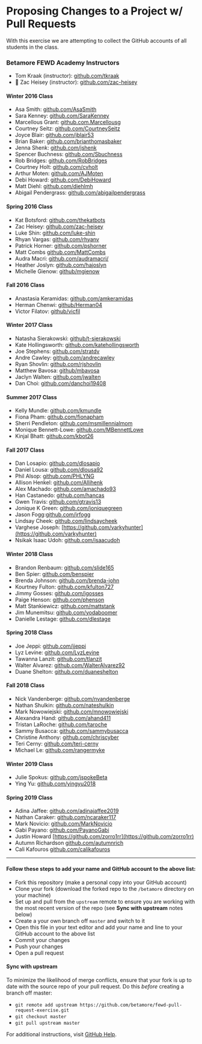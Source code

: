 # Proposing Changes to a Project w/ Pull Requests

With this exercise we are attempting to collect the GitHub accounts of all students in the class.

### Betamore FEWD Academy Instructors

- Tom Kraak (instructor): [github.com/tkraak](https://github.com/tkraak)
- :metal: Zac Heisey (instructor): [github.com/zac-heisey](https://github.com/zac-heisey)

#### Winter 2016 Class

- Asa Smith: [github.com/AsaSmith](https://github.com/AsaSmith)
- Sara Kenney: [github.com/SaraKenney](https://github.com/SaraKenney)
- Marcellous Grant: [github.com.Marcellousg](https://github.com/Marcellousg)
- Courtney Seitz: [github.com/CourtneySeitz](https://github.com/CourtneySeitz)
- Joyce Blair: [github.com/jblair53](https://github.com/jblair530)
- Brian Baker: [github.com/brianthomasbaker](https://github.com/brianthomasbaker)
- Jenna Shenk: [github.com/jshenk](https://github.com/jshenk)
- Spencer Buchness: [github.com/Sbuchness](https://github.com/SBuchness)
- Rob Bridges: [github.com/RobBridges](https://github.com/rob-b-b-4)
- Courtney Holt: [github.com/cvholt](https://github.com/cvholt)
- Arthur Moten: [github.com/AJMoten](https://github.com/AJMoten)
- Debi Howard: [github.com/DebiHoward](https://github.com/debihoward)
- Matt Diehl: [github.com/diehlmh](https://github.com/diehlmh)
- Abigail Pendergrass: [github.com/abigailpendergrass](http://github.com/abigailpendergrass)

#### Spring 2016 Class

- Kat Botsford: [github.com/thekatbots](https://github.com/thekatbots)
- Zac Heisey: [github.com/zac-heisey](https://github.com/zac-heisey)
- Luke Shin: [github.com/luke-shin](https://github.com/Luke-Shin)
- Rhyan Vargas: [github.com/rhyanv](https://github.com/rhyanv)
- Patrick Horner: [github.com/pshorner](https://github.com/pshorner)
- Matt Combs [github.com/MattCombs](https://github.com/MattCombs)
- Audra Macri: [github.com/audramacri/](https://github.com/audramacri/)
- Heather Joslyn: [github.com/hajoslyn](https://github.com/hajoslyn)
- Michelle Gienow: [github/mgienow](https://github.com/mgienow)

#### Fall 2016 Class

- Anastasia Keramidas: [github.com/amkeramidas](https://github.com/amkeramidas)
- Herman Chenwi: [github/Herman04](https://github.com/Herman04)
- Victor Filatov: [github/vicfil](https://github.com/vicfil)

#### Winter 2017 Class

- Natasha Sierakowski: [github/t-sierakowski](https://github.com/t-sierakowski)
- Kate Hollingsworth: [github.com/katehollingsworth](https://github.com/katehollingsworth)
- Joe Stephens: [github.com/stratdv](https://github.com/stratdv)
- Andre Cawley: [github.com/andrecawley](https://github.com/andrecawley)
- Ryan Shovlin: [github.com/rjshovlin](https://github.com/rjshovlin)
- Matthew Bavosa: [github/mbavosa](https://github.com/mbavosa)
- Jaclyn Walten: [github.com/jwalten](https://github.com/jwalten)
- Dan Choi: [github.com/danchoi19408](https://github.com/danchoi19408)

#### Summer 2017 Class

- Kelly Mundle: [github.com/kmundle](https://github.com/kmundle)
- Fiona Pham: [github.com/fionapham](https://github.com/fionapham)
- Sherri Pendleton: [github.com/msmillennialmom](https://github.com/msmillennialmom)
- Monique Bennett-Lowe: [github.com/MBennettLowe](https://github.com/MBennettLowe)
- Kinjal Bhatt: [github.com/kbot26](https://github.com/kbot26)

#### Fall 2017 Class

- Dan Losapio: [github.com/dlosapio](https://github.com/dlosapio)
- Daniel Lousa: [github.com/dlousa92](https://github.com/dlousa92)
- Phil Alsop: [github.com/PHLYNG](https://github.com/PHLYNG)
- Allison Henkel: [github.com/Allihenk](https://github.com/Allihenk)
- Alex Machado: [github.com/amachado93](https://github.com/amachado93)
- Han Castanedo: [github.com/hancas](https://github.com/hancas)
- Gwen Travis: [github.com/gtravis13](https://gthub.com/gtravis13)
- Jonique K Green: [github.com/joniquegreen](https://github.com/joniquegreen)
- Jason Fogg:[github.com/jrfogg](https://github.com/jrfogg)
- Lindsay Cheek: [github.com/lindsaycheek](https://github.com/lindsaycheek)
- Varghese Joseph: [https://github.com/varkyhunter](https://github.com/varkyhunter)
- Nsikak Isaac Udoh: [github.com/isaacudoh](https://github.com/Isaacudoh)

#### Winter 2018 Class

- Brandon Renbaum: [github.com/slide165](https://github.com/slide165)
- Ben Spier: [github.com/benspier](https://github.com/benspier)
- Brenda Johnson: [github.com/brenda-john](https://github.com/brenda-john)
- Kourtney Fulton: [github.com/kfulton727](https://github.com/kfulton727)
- Jimmy Gosses: [github.com/jgosses](https://github.com/jgosses)
- Paige Henson: [github.com/phenson](https://github.com/phenson)
- Matt Stankiewicz: [github.com/mattstank](https://github.com/mattstank)
- Jim Munemitsu: [github.com/yodaboomer](https://github.com/yodaboomer)
- Danielle Lestage: [github.com/dlestage](https://github.com/dlestage)

#### Spring 2018 Class

- Joe Jeppi: [github.com/jjeppi](https://github.com/jjeppi)
- Lyz Levine: [github.com/LyzLevine](https://github.com/LyzLevine)
- Tawanna Lanzit: [github.com/tlanzit](https://github.com/tlanzit)
- Walter Alvarez: [github.com/WalterAlvarez92](https://github.com/WalterAlvarez92)
- Duane Shelton: [github.com/duaneshelton](https://github.com/DuaneShelton)

#### Fall 2018 Class

- Nick Vandenberge: [github.com/nvandenberge](https://github.com/nvandenberge)
- Nathan Shulkin: [github.com/nateshulkin](https://github.com/nateshulkin)
- Mark Nowowiejski: [github.com/mnowowiejski](https://github.com/mnowowiejski)
- Alexandra Hand: [github.com/ahand411](https://github.com/ahand411)
- Tristan LaRoche: [github.com/taroche](https://github.com/taroche)
- Sammy Busacca: [github.com/sammybusacca](https://github.com/sammybusacca)
- Christine Anthony: [github.com/chriscyber](https://github.com/chriscyber)
- Teri Cerny: [github.com/teri-cerny](https://github.com/teri-cerny/)
- Michael Le: [github.com/rangermyke](https://github.com/Rangermyke)

#### Winter 2019 Class

- Julie Spokus: [github.com/jspokeBeta](https://github.com/jspokeBeta)
- Ying Yu: [github.com/yingyu2018](https://github.com/yingyu2018)

#### Spring 2019 Class

- Adina Jaffee: [github.com/adinajaffee2019](https://github.com/adinajaffee2019)
- Nathan Caraker: [github.com/ncaraker117](https://github.com/ncaraker117)
- Mark Novicio: [github.com/MarkNovicio](https://github.com/MarkNovicio)
- Gabi Payano: [github.com/PayanoGabi](https://github.com/PayanoGabi/)
- Justin Howard [https://github.com/zorro1rr](https://github.com/zorro1rr)
- Autumn Richardson [github.com/autumnrich](https://github.com/autumnrich)
- Cali Kafouros [github.com/calikafouros](https:github.com/calikafouros)
---

#### Follow these steps to add your name and GitHub account to the above list:

- Fork this repository (make a personal copy into your GitHub account)
- Clone your fork (download the forked repo to the `/betamore` directory on your machine)
- Set up and pull from the `upstream` remote to ensure you are working with the most recent version of the repo (see **Sync with upstream** notes below)
- Create a your own branch off `master` and switch to it
- Open this file in your text editor and add your name and line to your GitHub account to the above list
- Commit your changes
- Push your changes
- Open a pull request

#### Sync with upstream

To minimize the likelihood of merge conflicts, ensure that your fork is up to date with the source repo of your pull request. Do this _before_ creating a branch off master:

- `git remote add upstream https://github.com/betamore/fewd-pull-request-exercise.git`
- `git checkout master`
- `git pull upstream master`

For additional instructions, visit [GitHub Help](https://help.github.com/categories/collaborating-on-projects-using-pull-requests/).
